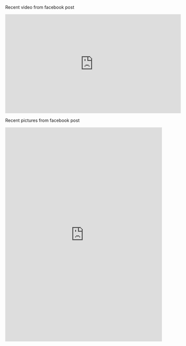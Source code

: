 Recent video from facebook post

<iframe src="https://www.facebook.com/plugins/video.php?height=316&href=https%3A%2F%2Fwww.facebook.com%2FVidyapith.EducationEradicatesPovertyInIndia%2Fvideos%2F2402410906814443%2F&show_text=false&width=560&t=0" width="560" height="316" style="border:none;overflow:hidden" scrolling="no" frameborder="0" allowfullscreen="true" allow="autoplay; clipboard-write; encrypted-media; picture-in-picture; web-share" allowFullScreen="true" external=1></iframe>


Recent pictures from facebook post 


<iframe src="https://www.facebook.com/plugins/post.php?href=https%3A%2F%2Fwww.facebook.com%2Fphoto.php%3Ffbid%3D122207734178011903%26set%3Da.122109782372011903%26type%3D3&show_text=false&width=500" width="500" height="683" style="border:none;overflow:hidden" scrolling="no" frameborder="0" allowfullscreen="true" allow="autoplay; clipboard-write; encrypted-media; picture-in-picture; web-share" data-external="1"></iframe>
